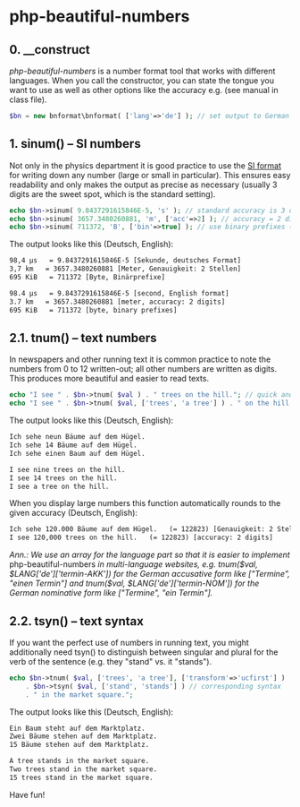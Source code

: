 # php-beautiful-numbers

## 0. __construct ##

*php-beautiful-numbers* is a number format tool that works with different languages. When you call the constructor, you can state the tongue you want to use as well as other options like the accuracy e.g. (see manual in class file).  

```php
$bn = new bnformat\bnformat( ['lang'=>'de'] ); // set output to German 
```


## 1. sinum() – SI numbers ##

Not only in the physics department it is good practice to use the [SI format](https://en.wikipedia.org/wiki/International_System_of_Units) for writing down any number (large or small in particular). This ensures easy readability and only makes the output as precise as necessary (usually 3 digits are the sweet spot, which is the standard setting).  

```php
echo $bn->sinum( 9.8437291615846E-5, 's' ); // standard accuracy is 3 digits
echo $bn->sinum( 3657.3480260881, 'm', ['acc'=>2] ); // accuracy = 2 digits 
echo $bn->sinum( 711372, 'B', ['bin'=>true] ); // use binary prefixes (instead of SI) 
```

The output looks like this (Deutsch, English):

```html
98,4 µs   = 9.8437291615846E-5 [Sekunde, deutsches Format]
3,7 km   = 3657.3480260881 [Meter, Genauigkeit: 2 Stellen]
695 KiB   = 711372 [Byte, Binärprefixe]
```
```html
98.4 µs   = 9.8437291615846E-5 [second, English format]
3.7 km   = 3657.3480260881 [meter, accuracy: 2 digits]
695 KiB   = 711372 [byte, binary prefixes]
```


## 2.1. tnum() – text numbers ##

In newspapers and other running text it is common practice to note the numbers from 0 to 12 written-out; all other numbers are written as digits. This produces more beautiful and easier to read texts.  

```php
echo "I see " . $bn->tnum( $val ) . " trees on the hill."; // quick and easy 
echo "I see " . $bn->tnum( $val, ['trees', 'a tree'] ) . " on the hill."; // singular distinction
```

The output looks like this (Deutsch, English):

```html
Ich sehe neun Bäume auf dem Hügel.
Ich sehe 14 Bäume auf dem Hügel.
Ich sehe einen Baum auf dem Hügel.
``` 
```html
I see nine trees on the hill.
I see 14 trees on the hill.
I see a tree on the hill.
```

When you display large numbers this function automatically rounds to the given accuracy (Deutsch, English):

```html
Ich sehe 120.000 Bäume auf dem Hügel.   (= 122823) [Genauigkeit: 2 Stellen]
I see 120,000 trees on the hill.   (= 122823) [accuracy: 2 digits]
```


*Ann.: We use an array for the language part so that it is easier to implement* php-beautiful-numbers *in multi-language websites, e.g. tnum($val, $LANG['de']['termin-AKK']) for the German accusative form like ["Termine", "einen Termin"] and tnum($val, $LANG['de']['termin-NOM']) for the German nominative form like ["Termine", "ein Termin"].*

## 2.2. tsyn() – text syntax ##

If you want the perfect use of numbers in running text, you might additionally need tsyn() to distinguish between singular and plural for the verb of the sentence (e.g. they "stand" vs. it "stands"). 

```php
echo $bn->tnum( $val, ['trees', 'a tree'], ['transform'=>'ucfirst'] ) . " " // start uppercase  
    . $bn->tsyn( $val, ['stand', 'stands'] ) // corresponding syntax
    . " in the market square.";

```

The output looks like this (Deutsch, English):

```html
Ein Baum steht auf dem Marktplatz.
Zwei Bäume stehen auf dem Marktplatz.
15 Bäume stehen auf dem Marktplatz.
```
```html
A tree stands in the market square.
Two trees stand in the market square.
15 trees stand in the market square.
``` 


Have fun!
